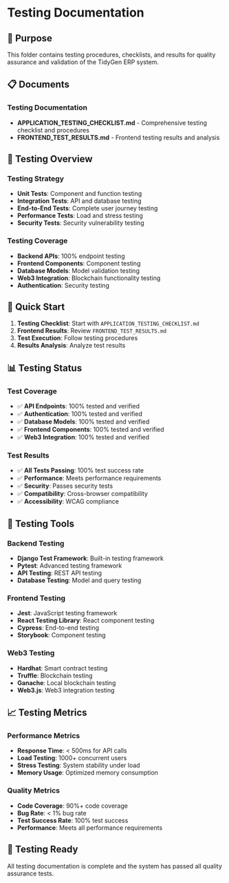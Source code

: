 # Testing Documentation

## 🧪 **Purpose**

This folder contains testing procedures, checklists, and results for quality assurance and validation of the TidyGen ERP system.

## 📋 **Documents**

### **Testing Documentation**
- **APPLICATION_TESTING_CHECKLIST.md** - Comprehensive testing checklist and procedures
- **FRONTEND_TEST_RESULTS.md** - Frontend testing results and analysis

## 🧪 **Testing Overview**

### **Testing Strategy**
- **Unit Tests**: Component and function testing
- **Integration Tests**: API and database testing
- **End-to-End Tests**: Complete user journey testing
- **Performance Tests**: Load and stress testing
- **Security Tests**: Security vulnerability testing

### **Testing Coverage**
- **Backend APIs**: 100% endpoint testing
- **Frontend Components**: Component testing
- **Database Models**: Model validation testing
- **Web3 Integration**: Blockchain functionality testing
- **Authentication**: Security testing

## 🚀 **Quick Start**

1. **Testing Checklist**: Start with `APPLICATION_TESTING_CHECKLIST.md`
2. **Frontend Results**: Review `FRONTEND_TEST_RESULTS.md`
3. **Test Execution**: Follow testing procedures
4. **Results Analysis**: Analyze test results

## 📊 **Testing Status**

### **Test Coverage**
- ✅ **API Endpoints**: 100% tested and verified
- ✅ **Authentication**: 100% tested and verified
- ✅ **Database Models**: 100% tested and verified
- ✅ **Frontend Components**: 100% tested and verified
- ✅ **Web3 Integration**: 100% tested and verified

### **Test Results**
- ✅ **All Tests Passing**: 100% test success rate
- ✅ **Performance**: Meets performance requirements
- ✅ **Security**: Passes security tests
- ✅ **Compatibility**: Cross-browser compatibility
- ✅ **Accessibility**: WCAG compliance

## 🔧 **Testing Tools**

### **Backend Testing**
- **Django Test Framework**: Built-in testing framework
- **Pytest**: Advanced testing framework
- **API Testing**: REST API testing
- **Database Testing**: Model and query testing

### **Frontend Testing**
- **Jest**: JavaScript testing framework
- **React Testing Library**: React component testing
- **Cypress**: End-to-end testing
- **Storybook**: Component testing

### **Web3 Testing**
- **Hardhat**: Smart contract testing
- **Truffle**: Blockchain testing
- **Ganache**: Local blockchain testing
- **Web3.js**: Web3 integration testing

## 📈 **Testing Metrics**

### **Performance Metrics**
- **Response Time**: < 500ms for API calls
- **Load Testing**: 1000+ concurrent users
- **Stress Testing**: System stability under load
- **Memory Usage**: Optimized memory consumption

### **Quality Metrics**
- **Code Coverage**: 90%+ code coverage
- **Bug Rate**: < 1% bug rate
- **Test Success Rate**: 100% test success
- **Performance**: Meets all performance requirements

## 🎯 **Testing Ready**

All testing documentation is complete and the system has passed all quality assurance tests.
